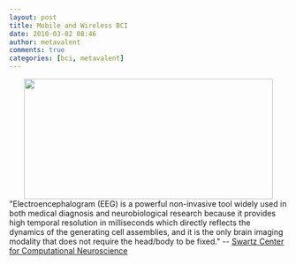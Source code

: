 ```yaml
---
layout: post
title: Mobile and Wireless BCI
date: 2010-03-02 08:46
author: metavalent
comments: true
categories: [bci, metavalent]
---
```

<div align="center"><img src="http://metavalent.files.wordpress.com/2010/03/mobile_eegx450.jpg" alt="" title="Mobile_EEGx450 "loading="lazy" width="450" height="218" /></div>
"Electroencephalogram (EEG) is a powerful non-invasive tool widely used in both medical diagnosis and neurobiological research because it provides high temporal resolution in milliseconds which directly reflects the dynamics of the generating cell assemblies, and it is the only brain imaging modality that does not require the head/body to be fixed." -- <a href="http://sccn.ucsd.edu/~jung/bci.html">Swartz Center for Computational Neuroscience</a>


